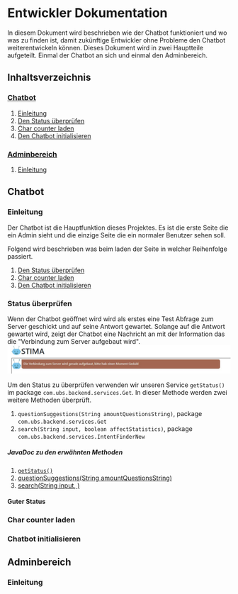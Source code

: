# Entwickler Dokumentation
In diesem Dokument wird beschrieben wie der Chatbot funktioniert und wo was zu finden ist, damit zukünftige Entwickler ohne Probleme den Chatbot weiterentwickeln können.
Dieses Dokument wird in zwei Hauptteile aufgeteilt. Einmal der Chatbot an sich und einmal den Adminbereich.

## Inhaltsverzeichnis
### [Chatbot](#chatbot-section-start)<a name="tableofcontent-chatbot"></a>
 1. [Einleitung](#chatbot-introduction)
 2. [Den Status überprüfen](#check-state)
 3. [Char counter laden](#load-char-counter)
 4. [Den Chatbot initialisieren](#init-chatbot)

### [Adminbereich](#admintool-section-start)<a name="tableofcontent-admintool"></a>
1. [Einleitung](#admintool-introduction)

## Chatbot <a name="chatbot-section-start"></a>
### Einleitung <a name="chatbot-introduction"></a>
Der Chatbot ist die Hauptfunktion dieses Projektes. Es ist die erste Seite die ein Admin sieht und die einzige Seite die ein normaler Benutzer sehen soll.

Folgend wird beschrieben was beim laden der Seite in welcher Reihenfolge passiert.
1. [Den Status überprüfen](#check-state)
2. [Char counter laden](#load-char-counter)
3. [Den Chatbot initialisieren](#init-chatbot)

### Status überprüfen <a name="check-state"></a>
Wenn der Chatbot geöffnet wird wird als erstes eine Test Abfrage zum Server geschickt und auf seine Antwort gewartet. Solange auf die Antwort gewartet wird, zeigt der Chatbot eine Nachricht an mit der Information das die "Verbindung zum Server aufgebaut wird".
![Checking state of server](https://raw.githubusercontent.com/UBS-POf-Chatbot/Docs/main/images/checkStatus.jpg)

Um den Status zu überprüfen verwenden wir unseren Service  <code>getStatus()</code> im package <code>com.ubs.backend.services.Get</code>. In dieser Methode werden zwei weitere Methoden überprüft.
1. <code>questionSuggestions(String amountQuestionsString)</code>, package <code>com.ubs.backend.services.Get</code>
2. <code>search(String input, boolean affectStatistics)</code>, package <code>com.ubs.backend.services.IntentFinderNew</code>

##### JavaDoc zu den erwähnten Methoden
1. <code>[getStatus()](https://ubs-pof-chatbot.github.io/JavaDoc/com/ubs/backend/services/Get.html#getStatus())</code>
2.  [questionSuggestions(String amountQuestionsString)](https://ubs-pof-chatbot.github.io/JavaDoc/com/ubs/backend/services/Get.html#questionSuggestions(java.lang.String))
3. [search(String input, )](https://ubs-pof-chatbot.github.io/JavaDoc/com/ubs/backend/services/IntentFinderNew.html#search(java.lang.String,boolean))

#### Guter Status


### Char counter laden<a name="load-char-counter"></a>
### Chatbot initialisieren<a name="init-chatbot"></a>

## Adminbereich <a name="admintool-section-start"></a>
### Einleitung <a name="admintool-introduction"></a>
<!--stackedit_data:
eyJoaXN0b3J5IjpbNjIwMjc0NDcwLDIwNTY0NTkzMzUsLTE0Mz
UwMDY2MzUsMzIyOTQ2ODYyLDE3NjA1OTY1NjIsLTIxOTgzOTc3
MywtMTgxMjUxMzkzNSw2OTExODYzOTYsNjU2OTgxODY3LC03OD
M0NTY5ODYsMTY4MTI1ODAxNiwtNDkyMDg0Njk4LDUzMDYyOTI3
NCwtMjA4ODc0NjYxMl19
-->